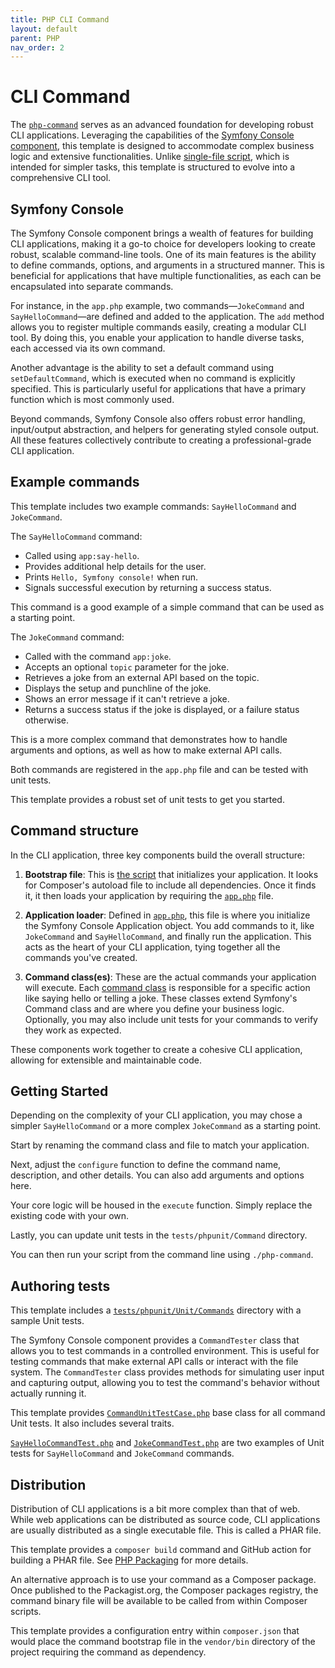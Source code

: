 ```yaml
---
title: PHP CLI Command
layout: default
parent: PHP
nav_order: 2
---
```


# CLI Command

The [`php-command`](https://github.com/AlexSkrypnyk/scaffold/blob/main/php-command)
serves as an advanced foundation for developing robust CLI applications.
Leveraging the capabilities of
the [Symfony Console component](https://symfony.com/doc/current/components/console.html),
this template is designed to accommodate complex business logic and extensive
functionalities. Unlike [single-file script](cli-script), which is intended for
simpler tasks, this template is structured to evolve into a comprehensive CLI
tool.

## Symfony Console

The Symfony Console component brings a wealth of features for building CLI
applications, making it a go-to choice for developers looking to create robust,
scalable command-line tools. One of its main features is the ability to define
commands, options, and arguments in a structured manner. This is beneficial for
applications that have multiple functionalities, as each can be encapsulated
into separate commands.

For instance, in the `app.php` example, two commands—`JokeCommand`
and `SayHelloCommand`—are defined and added to the application. The `add` method
allows you to register multiple commands easily, creating a modular CLI tool. By
doing this, you enable your application to handle diverse tasks, each accessed
via its own command.

Another advantage is the ability to set a default command
using `setDefaultCommand`, which is executed when no command is explicitly
specified. This is particularly useful for applications that have a primary
function which is most commonly used.

Beyond commands, Symfony Console also offers robust error handling, input/output
abstraction, and helpers for generating styled console output. All these
features collectively contribute to creating a professional-grade CLI
application.

## Example commands

This template includes two example commands: `SayHelloCommand`
and `JokeCommand`.

The `SayHelloCommand` command:

- Called using `app:say-hello`.
- Provides additional help details for the user.
- Prints `Hello, Symfony console!` when run.
- Signals successful execution by returning a success status.

This command is a good example of a simple command that can be used as a
starting
point.

The `JokeCommand` command:

- Called with the command `app:joke`.
- Accepts an optional `topic` parameter for the joke.
- Retrieves a joke from an external API based on the topic.
- Displays the setup and punchline of the joke.
- Shows an error message if it can't retrieve a joke.
- Returns a success status if the joke is displayed, or a failure status
  otherwise.

This is a more complex command that demonstrates how to handle arguments and
options, as well as how to make external API calls.

Both commands are registered in the `app.php` file and can be tested with unit
tests.

This template provides a robust set of unit tests to get you started.

## Command structure

In the CLI application, three key components build the overall structure:

1. **Bootstrap file**: This
   is [the script](https://github.com/AlexSkrypnyk/scaffold/blob/main/php-command)
   that initializes your application. It looks for Composer's autoload file to
   include all dependencies. Once it finds it, it then loads your application by
   requiring the [`app.php`](https://github.com/AlexSkrypnyk/scaffold/blob/main/src/app.php)
   file.

2. **Application loader**: Defined in [`app.php`](https://github.com/AlexSkrypnyk/scaffold/blob/main/src/app.php),
   this file is where you initialize the Symfony Console Application object.
   You add commands to it, like `JokeCommand` and `SayHelloCommand`, and finally
   run the application.
   This acts as the heart of your CLI application, tying together all the
   commands you've created.

3. **Command class(es)**: These are the actual commands your application will
   execute. Each [command class](https://github.com/AlexSkrypnyk/scaffold/tree/main/src/Command)
   is responsible for a specific action like saying hello or telling a joke.
   These classes extend Symfony's Command class and are
   where you define your business logic. Optionally, you may also include unit
   tests for your commands to verify they work as expected.

These components work together to create a cohesive CLI application, allowing
for extensible and maintainable code.

## Getting Started

Depending on the complexity of your CLI application, you may chose a simpler
`SayHelloCommand` or a more complex `JokeCommand` as a starting point.

Start by renaming the command class and file to match your application.

Next, adjust the `configure` function to define the command name, description,
and other details. You can also add arguments and options here.

Your core logic will be housed in the `execute` function. Simply replace the
existing code with your own.

Lastly, you can update unit tests in the `tests/phpunit/Command` directory.

You can then run your script from the command line
using `./php-command`.

## Authoring tests

This template includes
a [`tests/phpunit/Unit/Commands`](https://github.com/AlexSkrypnyk/scaffold/tree/main/tests/phpunit/Commands)
directory with a sample Unit tests.

The Symfony Console component provides a `CommandTester` class that allows you
to
test commands in a controlled environment. This is useful for testing commands
that make external API calls or interact with the file system.
The `CommandTester` class provides methods for simulating user input and
capturing output, allowing you to test the command's behavior without actually
running it.

This template
provides [`CommandUnitTestCase.php`](https://github.com/AlexSkrypnyk/scaffold/blob/main/tests/phpunit/Unit/Command/CommandTestCase.php)
base class for all command Unit tests. It also includes several traits.

[`SayHelloCommandTest.php`](https://github.com/AlexSkrypnyk/scaffold/blob/main/tests/phpunit/Unit/Command/SayHelloCommandTest.php)
and
[`JokeCommandTest.php`](https://github.com/AlexSkrypnyk/scaffold/blob/main/tests/phpunit/Unit/Command/JokeCommandTest.php)
are two examples of Unit tests for `SayHelloCommand` and `JokeCommand` commands.

## Distribution

Distribution of CLI applications is a bit more complex than that of web.
While web applications can be distributed as source code, CLI applications
are usually distributed as a single executable file. This is called a PHAR file.

This template provides a `composer build` command and GitHub action for building
a PHAR file. See [PHP Packaging](php-packaging) for more details.

An alternative approach is to use your command as a Composer package.
Once published to the Packagist.org, the Composer packages registry, the command
binary file will be available to be called from within Composer scripts.

This template provides a configuration entry within `composer.json` that would
place the command bootstrap file in the `vendor/bin` directory of the project
requiring the command as dependency.
